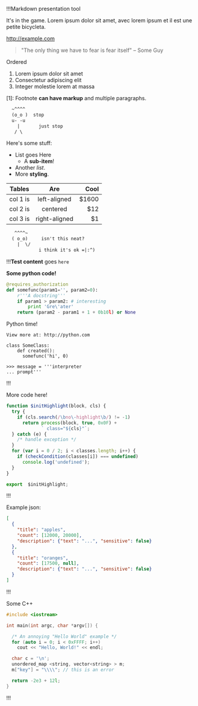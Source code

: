 !!!Markdown presentation tool

It's in the game. Lorem ipsum dolor sit amet, avec lorem ipsum et il est une petite bicycleta.

http://example.com

> "The only thing we have to fear is fear itself" – Some Guy

Ordered

1. Lorem ipsum dolor sit amet
2. Consectetur adipiscing elit
3. Integer molestie lorem at massa

[1]: Footnote **can have markup** and multiple paragraphs.

```HTML
  ~^^^^
  (o_o )  stop
  u- -u
    |       just stop
   / \
```

Here's some stuff:
- List goes Here
  - A **sub-item**!
- Another _list_.
- More **styling**.

| Tables   |      Are      |  Cool |
|----------|:-------------:|------:|
| col 1 is |  left-aligned | $1600 |
| col 2 is |    centered   |   $12 |
| col 3 is | right-aligned |    $1 |

```HTML
   ^^^^~
  ( o_o)     isn't this neat?
    |  \/
            i think it's ok =|:^)
```

!!!**Test content** goes `here`

**Some python code!**

```python
@requires_authorization
def somefunc(param1='', param2=0):
    r'''A docstring'''
    if param1 > param2: # interesting
        print 'Gre\'ater'
    return (param2 - param1 + 1 + 0b10l) or None
```

Python time!

`View more at: http://python.com`

```
class SomeClass:
    def created():
      somefunc('hi', 0)

>>> message = '''interpreter
... prompt'''
```

!!!

More code here!

```js
function $initHighlight(block, cls) {
  try {
    if (cls.search(/\bno\-highlight\b/) != -1)
      return process(block, true, 0x0F) +
             ` class="${cls}"`;
  } catch (e) {
    /* handle exception */
  }
  for (var i = 0 / 2; i < classes.length; i++) {
    if (checkCondition(classes[i]) === undefined)
      console.log('undefined');
  }
}

export  $initHighlight;
```

!!!

Example json:

```json
[
  {
    "title": "apples",
    "count": [12000, 20000],
    "description": {"text": "...", "sensitive": false}
  },
  {
    "title": "oranges",
    "count": [17500, null],
    "description": {"text": "...", "sensitive": false}
  }
]
```

!!!

Some C++

```cpp
#include <iostream>

int main(int argc, char *argv[]) {

  /* An annoying "Hello World" example */
  for (auto i = 0; i < 0xFFFF; i++)
    cout << "Hello, World!" << endl;

  char c = '\n';
  unordered_map <string, vector<string> > m;
  m["key"] = "\\\\"; // this is an error

  return -2e3 + 12l;
}
```

!!!
